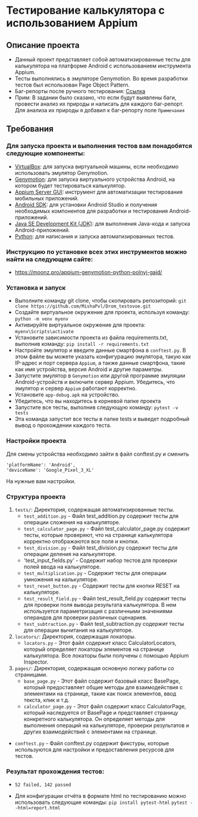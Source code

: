 # Тестирование калькулятора с использованием Appium
## Описание проекта

- Данный проект представляет собой автоматизированные тесты для калькулятора на платформе Android с использованием инструмента Appium.
- Тесты выполнялись в эмуляторе Genymotion. Во время разработки тестов был использован Page Object Pattern.
- Баг-репорты после ручного тестирования: [Ссылка](https://docs.google.com/spreadsheets/d/15OHJ3IiAB1wL-OE3U9GDCUK2B1oIkd_vVUs99dGPLaY/edit?usp=sharing)
- Прим: В задании было сказано, что если будут выявлены баги, провести анализ их природы и написать для каждого баг-репорт. Для анализа их природы я добавил к баг-репорту поле `Примечания`

## Требования

### Для запуска проекта и выполнения тестов вам понадобятся следующие компоненты:

- [VirtualBox](https://www.oracle.com/virtualization/technologies/vm/downloads/virtualbox-downloads.html?source=:ow:o:p:nav:mmddyyVirtualBoxHero&intcmp=:ow:o:p:nav:mmddyyVirtualBoxHero): для запуска виртуальной машины, если необходимо использовать эмулятор Genymotion.
- [Genymotion](https://www.genymotion.com/download/): для запуска виртуального устройства Android, на котором будет тестироваться калькулятор.
- [Appium Server GUI](https://github.com/appium/appium-desktop/releases/): инструмент для автоматизации тестирования мобильных приложений.
- [Android SDK](https://developer.android.com/studio): для установки Android Studio и получения необходимых компонентов для разработки и тестирования Android-приложений.
- [Java SE Development Kit (JDK)](https://www.oracle.com/java/technologies/downloads/): для выполнения Java-кода и запуска Android-приложений.
- [Python](https://www.python.org/downloads/): для написания и запуска автоматизированных тестов.

### Инструкцию по установке всех этих инструментов можно найти на следующем сайте:
- https://moonz.pro/appium-genymotion-python-polnyj-gajd/
    
### Установка и запуск
- Выполните команду git clone, чтобы скопировать репозиторий:
    `git clone https://github.com/MishaPvl/Drom_testovoe.git`
- Создайте виртуальное окружение для проекта, используя команду: 
    `python -m venv myenv`
- Активируйте виртуальное окружение для проекта:
    `myenv\Scripts\activate`
- Установите зависимости проекта из файла requirements.txt, выполнив команду:
    `pip install -r requirements.txt`
- Настройте эмулятор и введите данные смартфона в `conftest.py`. В этом файле вы можете указать конфигурацию эмулятора, такую как IP-адрес и порт сервера `Appium`, а также данные смартфона, такие как имя устройства, версия Android и другие параметры.
- Запустите эмулятор в `Genymotion` или другой программе эмуляции Android-устройств и включите сервер Appium. Убедитесь, что эмулятор и сервер `Appium` работают корректно.
- Установите `app-debug.apk` на устройство. 
- Убедитесь, что вы находитесь в корневой папке проекта
- Запустите все тесты, выполнив следующую команду:
    `pytest -v tests`
- Эта команда запустит все тесты в папке tests и выведет подробный вывод о прохождении каждого теста.
    
### Настройки проекта
Для смены устройства необходимо зайти в файл conftest.py и сменить
   ```
   'platformName': 'Android',
   'deviceName': 'Google_Pixel_3_XL'
```
На нужные вам настройки.

### Структура проекта
1. `tests/`: Директория, содержащая автоматизированные тесты.
    - `test_addition.py` - Файл test_addition.py содержит тесты для операции сложения на калькуляторе.
    - `test_calculator_page.py` - Файл test_calculator_page.py содержит тесты, которые проверяют, что на странице калькулятора корректно отображаются все поля и кнопки.
    - `test_division.py` - Файл test_division.py содержит тесты для операции деления на калькуляторе.
    - 'test_input_fields.py' - Содержит набор тестов для проверки полей ввода на калькуляторе.
    - `test_multiplication.py` - Содержит тесты для операции умножения на калькуляторе.
    - `test_reset_button.py` - Содержит тесты для кнопки RESET на калькуляторе.
    - `test_result_field.py` - Файл test_result_field.py содержит тесты для проверки поля вывода результата калькулятора. В нем используется параметризация с различными значениями операндов для проверки различных сценариев.
    - `test_subtraction.py` - Файл test_subtraction.py содержит тесты для операции вычитания на калькуляторе.
2. `locators/`: Директория, содержащая локаторы.
    - `locators.py` - Этот файл содержит класс CalculatorLocators, который определяет локаторы элементов на странице калькулятора. Все локаторы были получены с помощью Appium Inspector.
3. `pages/`: Директория, содержащая основную логику работы со страницами.
    - `base_page.py` - Этот файл содержит базовый класс BasePage, который предоставляет общие методы для взаимодействия с элементами на странице, такие как поиск элементов, ввод текста, клик и т.д.
    - `calculator_page.py` - Этот файл содержит класс CalculatorPage, который наследуется от BasePage и представляет страницу конкретного калькулятора. Он определяет методы для выполнения операций на калькуляторе, проверки результатов и других взаимодействий с элементами на странице.
- `conftest.py` - Файл conftest.py содержит фикстуры, которые используются для настройки и предоставления ресурсов для тестов.

### Результат прохождения тестов:
- `52 failed, 142 passed`

- Для конфигурации отчёта в формате html по тестированию можно использовать следующие команды:
`pip install pytest-html`
`pytest --html=report.html`  